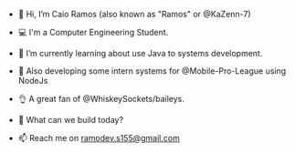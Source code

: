 - 👋 Hi, I’m Caio Ramos (also known as "Ramos" or @KaZenn-7)
  
- 💻 I'm a Computer Engineering Student.
- 🧪 I’m currently learning about use Java to systems development.
- 🌱 Also developing some intern systems for @Mobile-Pro-League using NodeJs
- 👌 A great fan of @WhiskeySockets/baileys.

- 👀 What can we build today?
- 📫 Reach me on ramodev.s155@gmail.com

<!---
KaZenn-7/KaZenn-7 is a ✨ special ✨ repository because its `README.md` (this file) appears on your GitHub profile.
You can click the Preview link to take a look at your changes.
--->
